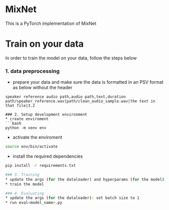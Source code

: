 # MixNet

This is a PyTorch implementation of MixNet

# Train on your data
In order to train the model on your data, follow the steps below 
### 1. data preprocessing 
* prepare your data and make sure the data is formatted in an PSV format as below without the header
```
speaker reference audio path,audio path,text,duration
path/speaker_reference.wav|path/clean_audio_sample.wav|the text in that file|3.2 

### 2. Setup development environment
* create enviroment 
```bash
python -m venv env
```
* activate the enviroment
```bash
source env/bin/activate
```
* install the required dependencies
```bash
pip install -r requirements.txt

### 3. Training 
* update the args (for the dataloader) and hyperparams (for the model) file if needed
* train the model 

### 4. Evaluating
* update the args (for the dataloader): set batch size to 1
* run eval<model_name>.py
